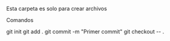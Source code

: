 Esta carpeta es solo para crear archivos 

Comandos 

git init
git add .
git commit -m "Primer commit"
git checkout -- .
